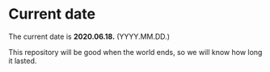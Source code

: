 # Current date

The current date is **2020.06.18.** (YYYY.MM.DD.)

This repository will be good when the world ends, so we will know how long it lasted.